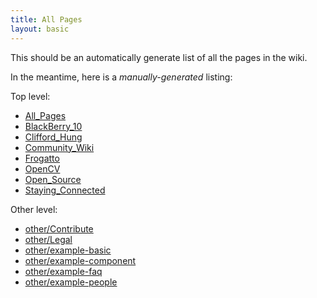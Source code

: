 ```yaml
---
title: All Pages
layout: basic
---
```


This should be an automatically generate list of all the pages in the wiki.

In the meantime, here is a _manually-generated_ listing:

Top level:

* [All_Pages](All_Pages.html)
* [BlackBerry_10](BlackBerry_10.html)
* [Clifford_Hung](Clifford_Hung.html)
* [Community_Wiki](Community_Wiki.html)
* [Frogatto](Frogatto.html)
* [OpenCV](OpenCV.html)
* [Open_Source](Open_Source.html)
* [Staying_Connected](Staying_Connected.html)

Other level:

* [other/Contribute](other/Contribute.html)
* [other/Legal](other/Legal.html)
* [other/example-basic](other/example-basic.html)
* [other/example-component](other/example-component.html)
* [other/example-faq](other/example-faq.html)
* [other/example-people](other/example-people.html)